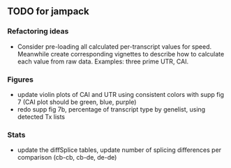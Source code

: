 ## TODO for jampack

### Refactoring ideas

* Consider pre-loading all calculated per-transcript values for
speed. Meanwhile create corresponding vignettes to describe how
to calculate each value from raw data. Examples: three prime UTR,
CAI.

### Figures

* update violin plots of CAI and UTR using consistent colors with
supp fig 7 (CAI plot should be green, blue, purple)
* redo supp fig 7b, percentage of transcript type by genelist,
using detected Tx lists


### Stats

* update the diffSplice tables, update number of splicing differences
per comparison (cb-cb, cb-de, de-de)



